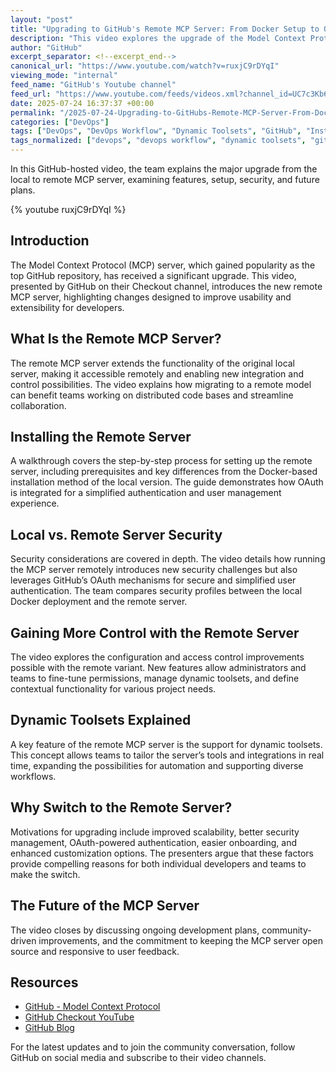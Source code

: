 ```yaml
---
layout: "post"
title: "Upgrading to GitHub's Remote MCP Server: From Docker Setup to OAuth Simplicity"
description: "This video explores the upgrade of the Model Context Protocol (MCP) server from local to remote, focusing on enhanced user experience, security differences, dynamic toolsets, and new features. The GitHub team demonstrates installation, dives into control improvements, and outlines reasons to adopt the remote server and its future direction."
author: "GitHub"
excerpt_separator: <!--excerpt_end-->
canonical_url: "https://www.youtube.com/watch?v=ruxjC9rDYqI"
viewing_mode: "internal"
feed_name: "GitHub's Youtube channel"
feed_url: "https://www.youtube.com/feeds/videos.xml?channel_id=UC7c3Kb6jYCRj4JOHHZTxKsQ"
date: 2025-07-24 16:37:37 +00:00
permalink: "/2025-07-24-Upgrading-to-GitHubs-Remote-MCP-Server-From-Docker-Setup-to-OAuth-Simplicity.html"
categories: ["DevOps"]
tags: ["DevOps", "DevOps Workflow", "Dynamic Toolsets", "GitHub", "Installation", "MCP", "OAuth", "Open Source", "Remote Server", "Server Upgrade", "Videos"]
tags_normalized: ["devops", "devops workflow", "dynamic toolsets", "github", "installation", "mcp", "oauth", "open source", "remote server", "server upgrade", "videos"]
---
```


In this GitHub-hosted video, the team explains the major upgrade from the local to remote MCP server, examining features, setup, security, and future plans.<!--excerpt_end-->

{% youtube ruxjC9rDYqI %}

## Introduction

The Model Context Protocol (MCP) server, which gained popularity as the top GitHub repository, has received a significant upgrade. This video, presented by GitHub on their Checkout channel, introduces the new remote MCP server, highlighting changes designed to improve usability and extensibility for developers.

## What Is the Remote MCP Server?

The remote MCP server extends the functionality of the original local server, making it accessible remotely and enabling new integration and control possibilities. The video explains how migrating to a remote model can benefit teams working on distributed code bases and streamline collaboration.

## Installing the Remote Server

A walkthrough covers the step-by-step process for setting up the remote server, including prerequisites and key differences from the Docker-based installation method of the local version. The guide demonstrates how OAuth is integrated for a simplified authentication and user management experience.

## Local vs. Remote Server Security

Security considerations are covered in depth. The video details how running the MCP server remotely introduces new security challenges but also leverages GitHub’s OAuth mechanisms for secure and simplified user authentication. The team compares security profiles between the local Docker deployment and the remote server.

## Gaining More Control with the Remote Server

The video explores the configuration and access control improvements possible with the remote variant. New features allow administrators and teams to fine-tune permissions, manage dynamic toolsets, and define contextual functionality for various project needs.

## Dynamic Toolsets Explained

A key feature of the remote MCP server is the support for dynamic toolsets. This concept allows teams to tailor the server’s tools and integrations in real time, expanding the possibilities for automation and supporting diverse workflows.

## Why Switch to the Remote Server?

Motivations for upgrading include improved scalability, better security management, OAuth-powered authentication, easier onboarding, and enhanced customization options. The presenters argue that these factors provide compelling reasons for both individual developers and teams to make the switch.

## The Future of the MCP Server

The video closes by discussing ongoing development plans, community-driven improvements, and the commitment to keeping the MCP server open source and responsive to user feedback.

## Resources

- [GitHub - Model Context Protocol](https://github.com)
- [GitHub Checkout YouTube](http://bit.ly/subgithub)
- [GitHub Blog](https://github.blog)

For the latest updates and to join the community conversation, follow GitHub on social media and subscribe to their video channels.
